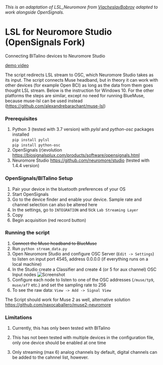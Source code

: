 *This is an adaptation of LSL_Neuromore from [ViacheslavBobrov](https://github.com/ViacheslavBobrov/LSL_Neuromore) adapted to work alongside OpenSignals.*

# LSL for Neuromore Studio (OpenSignals Fork)

Connecting BITalino devices to Neuromore Studio

[demo video](https://www.youtube.com/watch?v=qUqyl5p8x3M)

The script redirects LSL stream to OSC, which Neuromore Studio takes as its input. 
The script connects Muse headband, but in theory it can work with other devices (for example Open BCI) as long as the data from them goes thought LSL stream.
Below is the instruction for Windows 10. For the other platforms the steps are similar, except no need for running BlueMuse, because muse-lsl can be used instead (https://github.com/alexandrebarachant/muse-lsl)


### Prerequisites

1. Python 3 (tested with 3.7 version) with <i>pylsl</i> and <i>python-osc</i> packages installed</br>
    `pip install pylsl`</br>
    `pip install python-osc`</br>    
2. OpenSignals (r)evolution https://biosignalsplux.com/products/software/opensignals.html
3. Neuromore Studio https://github.com/neuromore/studio (tested with 1.4.4 version)

### OpenSignals/BITalino Setup

1. Pair your device in the bluetooth preferences of your OS
2. Start OpenSignals
3. Go to the device finder and  enable your device. Sample rate and channel selection can also be altered here
4. In the settings, go to `INTEGRATION` and tick `Lab Streaming Layer`
5. Copy 
6. Begin acquisition (red record button) 

### Running the script

1. ~~Connect the Muse headband to BlueMuse~~
1. Run  `python stream_data.py`
1. Open Neuromore Studio and configure OSC Server (`Edit -> Settings`) to listen on input port 4545, address 0.0.0.0 (if everything runs on a local machine)
1. In the Studio create a Classifier and create 4 (or 5 for aux channel) OSC Input nodes
![Screenshot](screenshot.png)
1. Configure each node to listen to one of the OSC addresses (`/muse/tp9`, `muse/af7` etc.) and set the sampling rate to 256
1. To see the raw data: `View -> Add -> Signal View`

The Script should work for Muse 2 as well, alternative solution https://github.com/naxocaballero/muse2-neuromore

### Limitations

1. Currently, this has only been tested with BITalino

2. This has not been tested with multiple devices in the configuration file, only one device should be enabled at one time

3. Only streaming (max 6) analog channels by default, digital channels can be added to the cahnnel list, however.  